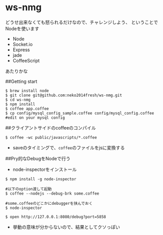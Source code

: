 ws-nmg
======

どうせ出来なくても怒られるだけなので、チャレンジしよう、
ということでNodeを使います

- Node
- Socket.io
- Express
- jade
- CoffeeScript

あたりかな

##Getting start

```
$ brew install node
$ git clone git@github.com:neko2014fresh/ws-nmg.git
$ cd ws-nmg
$ npm install
$ coffee app.coffee
$ cp config/mysql_config_sample.coffee config/mysql_config.coffee
#edit on your mysql config
```

##クライアントサイドのcoffeeのコンパイル

```
$ coffee -wc public/javascripts/*.coffee
```

- saveのタイミングで、`coffee`のファイルをjsに変換する

##Pry的なDebugをNodeで行う

- node-inspectorをインストール

```
$ npm install -g node-inspector

#以下のoption渡して起動
$ coffee --nodejs --debug-brk some.coffee

#some.coffeeのどこかにdebuggerを挟んでおく
$ node-inspector

$ open http://127.0.0.1:8080/debug?port=5858
```

- 挙動の意味が分からないので、結果としてクソっぽい
